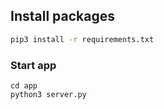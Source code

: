 ## Install packages
```bash
pip3 install -r requirements.txt
```

### Start app
```
cd app
python3 server.py
```